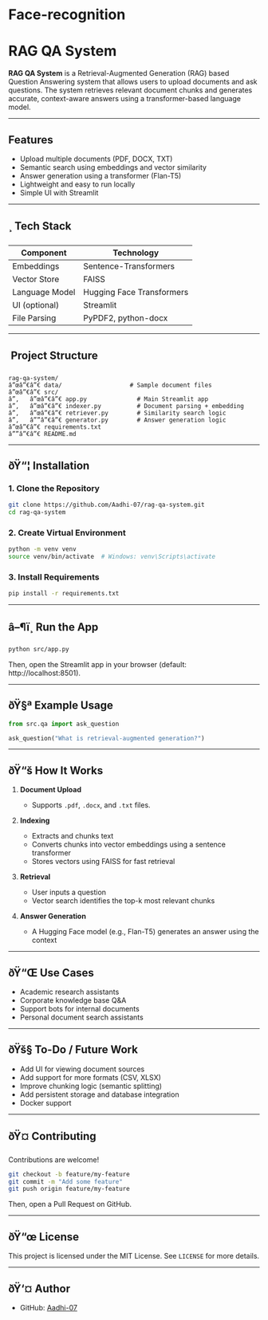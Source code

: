 # Face-recognition
#  RAG QA System

**RAG QA System** is a Retrieval-Augmented Generation (RAG) based Question Answering system that allows users to upload documents and ask questions. The system retrieves relevant document chunks and generates accurate, context-aware answers using a transformer-based language model.

---

##  Features

- Upload multiple documents (PDF, DOCX, TXT)
- Semantic search using embeddings and vector similarity
- Answer generation using a transformer (Flan-T5)
- Lightweight and easy to run locally
- Simple UI with Streamlit

---

## ¸ Tech Stack

| Component         | Technology                    |
|------------------|-------------------------------|
| Embeddings        | Sentence-Transformers         |
| Vector Store      | FAISS                         |
| Language Model    | Hugging Face Transformers     |
| UI (optional)     | Streamlit                     |
| File Parsing      | PyPDF2, python-docx            |

---

##  Project Structure

```
rag-qa-system/
â”œâ”€â”€ data/                   # Sample document files
â”œâ”€â”€ src/
â”‚   â”œâ”€â”€ app.py              # Main Streamlit app
â”‚   â”œâ”€â”€ indexer.py          # Document parsing + embedding
â”‚   â”œâ”€â”€ retriever.py        # Similarity search logic
â”‚   â””â”€â”€ generator.py        # Answer generation logic
â”œâ”€â”€ requirements.txt
â””â”€â”€ README.md
```

---

## ðŸ“¦ Installation

### 1. Clone the Repository

```bash
git clone https://github.com/Aadhi-07/rag-qa-system.git
cd rag-qa-system
```

### 2. Create Virtual Environment

```bash
python -m venv venv
source venv/bin/activate  # Windows: venv\Scripts\activate
```

### 3. Install Requirements

```bash
pip install -r requirements.txt
```

---

## â–¶ï¸ Run the App

```bash
python src/app.py
```

Then, open the Streamlit app in your browser (default: http://localhost:8501).

---

## ðŸ§ª Example Usage

```python
from src.qa import ask_question

ask_question("What is retrieval-augmented generation?")
```

---

## ðŸ“š How It Works

1. **Document Upload**
   - Supports `.pdf`, `.docx`, and `.txt` files.

2. **Indexing**
   - Extracts and chunks text
   - Converts chunks into vector embeddings using a sentence transformer
   - Stores vectors using FAISS for fast retrieval

3. **Retrieval**
   - User inputs a question
   - Vector search identifies the top-k most relevant chunks

4. **Answer Generation**
   - A Hugging Face model (e.g., Flan-T5) generates an answer using the context

---

## ðŸ“Œ Use Cases

- Academic research assistants
- Corporate knowledge base Q&A
- Support bots for internal documents
- Personal document search assistants

---

## ðŸš§ To-Do / Future Work

- Add UI for viewing document sources
- Add support for more formats (CSV, XLSX)
- Improve chunking logic (semantic splitting)
- Add persistent storage and database integration
- Docker support

---

## ðŸ¤ Contributing

Contributions are welcome!

```bash
git checkout -b feature/my-feature
git commit -m "Add some feature"
git push origin feature/my-feature
```

Then, open a Pull Request on GitHub.

---

## ðŸ“œ License

This project is licensed under the MIT License. See `LICENSE` for more details.

---

## ðŸ‘¤ Author

- GitHub: [Aadhi-07](https://github.com/Aadhi-07)
